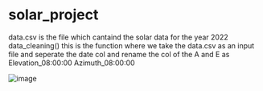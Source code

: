 # solar_project
data.csv is the file which cantaind the solar data for the year 2022
data_cleaning() this is the function where we take the data.csv as an input file and seperate the date col and rename the col of the A and E as Elevation_08:00:00  Azimuth_08:00:00  

![image](https://github.com/gyan1310/solar_project/assets/96147148/f392bdf1-f44c-41cf-a431-e8ad050c2237)




